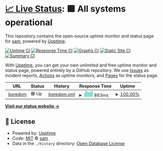 # [📈 Live Status](https://s0m1in.github.io/Monitor-website-uptime): <!--live status--> **🟩 All systems operational**

This repository contains the open-source uptime monitor and status page for [sam](https://boredom.gotdns.com/), powered by [Upptime](https://github.com/upptime/upptime).

[![Uptime CI](https://github.com/s0m1in/Monitor-website-uptime/workflows/Uptime%20CI/badge.svg)](https://github.com/s0m1in/Monitor-website-uptime/actions?query=workflow%3A%22Uptime+CI%22)
[![Response Time CI](https://github.com/s0m1in/Monitor-website-uptime/workflows/Response%20Time%20CI/badge.svg)](https://github.com/s0m1in/Monitor-website-uptime/actions?query=workflow%3A%22Response+Time+CI%22)
[![Graphs CI](https://github.com/s0m1in/Monitor-website-uptime/workflows/Graphs%20CI/badge.svg)](https://github.com/s0m1in/Monitor-website-uptime/actions?query=workflow%3A%22Graphs+CI%22)
[![Static Site CI](https://github.com/s0m1in/Monitor-website-uptime/workflows/Static%20Site%20CI/badge.svg)](https://github.com/s0m1in/Monitor-website-uptime/actions?query=workflow%3A%22Static+Site+CI%22)
[![Summary CI](https://github.com/s0m1in/Monitor-website-uptime/workflows/Summary%20CI/badge.svg)](https://github.com/s0m1in/Monitor-website-uptime/actions?query=workflow%3A%22Summary+CI%22)

With [Upptime](https://upptime.js.org), you can get your own unlimited and free uptime monitor and status page, powered entirely by a GitHub repository. We use [Issues](https://github.com/s0m1in/Monitor-website-uptime/issues) as incident reports, [Actions](https://github.com/s0m1in/Monitor-website-uptime/actions) as uptime monitors, and [Pages](https://s0m1in.github.io/Monitor-website-uptime) for the status page.

<!--start: status pages-->
<!-- This summary is generated by Upptime (https://github.com/upptime/upptime) -->
<!-- Do not edit this manually, your changes will be overwritten -->
<!-- prettier-ignore -->
| URL | Status | History | Response Time | Uptime |
| --- | ------ | ------- | ------------- | ------ |
| <img alt="" src="https://favicons.githubusercontent.com/boredom.gotdns.com" height="13"> [boredom](https://boredom.gotdns.com) | 🟩 Up | [boredom.yml](https://github.com/s0m1in/Monitor-website-uptime/commits/HEAD/history/boredom.yml) | <details><summary><img alt="Response time graph" src="./graphs/boredom/response-time-week.png" height="20"> 863ms</summary><br><a href="https://s0m1in.github.io/Monitor-website-uptime/history/boredom"><img alt="Response time 779" src="https://img.shields.io/endpoint?url=https%3A%2F%2Fraw.githubusercontent.com%2Fs0m1in%2FMonitor-website-uptime%2FHEAD%2Fapi%2Fboredom%2Fresponse-time.json"></a><br><a href="https://s0m1in.github.io/Monitor-website-uptime/history/boredom"><img alt="24-hour response time 929" src="https://img.shields.io/endpoint?url=https%3A%2F%2Fraw.githubusercontent.com%2Fs0m1in%2FMonitor-website-uptime%2FHEAD%2Fapi%2Fboredom%2Fresponse-time-day.json"></a><br><a href="https://s0m1in.github.io/Monitor-website-uptime/history/boredom"><img alt="7-day response time 863" src="https://img.shields.io/endpoint?url=https%3A%2F%2Fraw.githubusercontent.com%2Fs0m1in%2FMonitor-website-uptime%2FHEAD%2Fapi%2Fboredom%2Fresponse-time-week.json"></a><br><a href="https://s0m1in.github.io/Monitor-website-uptime/history/boredom"><img alt="30-day response time 878" src="https://img.shields.io/endpoint?url=https%3A%2F%2Fraw.githubusercontent.com%2Fs0m1in%2FMonitor-website-uptime%2FHEAD%2Fapi%2Fboredom%2Fresponse-time-month.json"></a><br><a href="https://s0m1in.github.io/Monitor-website-uptime/history/boredom"><img alt="1-year response time 779" src="https://img.shields.io/endpoint?url=https%3A%2F%2Fraw.githubusercontent.com%2Fs0m1in%2FMonitor-website-uptime%2FHEAD%2Fapi%2Fboredom%2Fresponse-time-year.json"></a></details> | <details><summary><a href="https://s0m1in.github.io/Monitor-website-uptime/history/boredom">100.00%</a></summary><a href="https://s0m1in.github.io/Monitor-website-uptime/history/boredom"><img alt="All-time uptime 99.99%" src="https://img.shields.io/endpoint?url=https%3A%2F%2Fraw.githubusercontent.com%2Fs0m1in%2FMonitor-website-uptime%2FHEAD%2Fapi%2Fboredom%2Fuptime.json"></a><br><a href="https://s0m1in.github.io/Monitor-website-uptime/history/boredom"><img alt="24-hour uptime 100.00%" src="https://img.shields.io/endpoint?url=https%3A%2F%2Fraw.githubusercontent.com%2Fs0m1in%2FMonitor-website-uptime%2FHEAD%2Fapi%2Fboredom%2Fuptime-day.json"></a><br><a href="https://s0m1in.github.io/Monitor-website-uptime/history/boredom"><img alt="7-day uptime 100.00%" src="https://img.shields.io/endpoint?url=https%3A%2F%2Fraw.githubusercontent.com%2Fs0m1in%2FMonitor-website-uptime%2FHEAD%2Fapi%2Fboredom%2Fuptime-week.json"></a><br><a href="https://s0m1in.github.io/Monitor-website-uptime/history/boredom"><img alt="30-day uptime 99.95%" src="https://img.shields.io/endpoint?url=https%3A%2F%2Fraw.githubusercontent.com%2Fs0m1in%2FMonitor-website-uptime%2FHEAD%2Fapi%2Fboredom%2Fuptime-month.json"></a><br><a href="https://s0m1in.github.io/Monitor-website-uptime/history/boredom"><img alt="1-year uptime 99.99%" src="https://img.shields.io/endpoint?url=https%3A%2F%2Fraw.githubusercontent.com%2Fs0m1in%2FMonitor-website-uptime%2FHEAD%2Fapi%2Fboredom%2Fuptime-year.json"></a></details>

<!--end: status pages-->

[**Visit our status website →**](https://s0m1in.github.io/Monitor-website-uptime)

## 📄 License

- Powered by: [Upptime](https://github.com/upptime/upptime)
- Code: [MIT](./LICENSE) © [sam](https://boredom.gotdns.com/)
- Data in the `./history` directory: [Open Database License](https://opendatacommons.org/licenses/odbl/1-0/)
